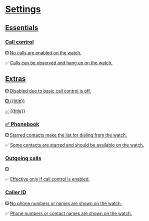 # [Settings](lk:screen)

## [Essentials](lk:essentials_group)

### [Call control](lk:essentials)

❎ [No calls are enabled on the watch.](lk:essentials_off)

✅ [Calls can be observed and hang up on the watch.](lk:essentials_on)

## [Extras](lk:extras_group)

❎ [Disabled due to basic call control is off.](lk:disabled_due_to_essentials_are_off)

[❎ {{title}}](lk:preference_disabled_fmt)

[✅ {{title}}](lk:preference_enabled_fmt)

### [✅ Phonebook](lk:contacts)

❎ [Starred contacts make the list for dialing from the watch.](lk:contacts_off)

✅ [Some contacts are starred and should be available on the watch.](lk:contacts_on)

### [Outgoing calls](lk:outgoing_calls)

❎ [](lk:outgoing_calls_off)

✅ [Effective only if call control is enabled.](lk:outgoing_calls_on)

### [Caller ID](lk:call_info)

❎ [No phone numbers or names are shown on the watch.](lk:call_info_off)

✅ [Phone numbers or contact names are shown on the watch.](lk:call_info_on)

